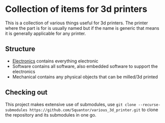 # Collection of items for 3d printers
This is a collection of various things useful for 3d printers. The printer where the part is for is usually named but if the name is generic that means it is generally applicable for any printer.
## Structure
* [Electronics](https://github.com/Squantor/various_3d_printer/blob/master/electronics/README.md) contains everything electronic
* Software contains all software, also embedded software to support the electronics
* Mechanical contains any physical objects that can be milled/3d printed
## Checking out
This project makes extensive use of submodules, use ```git clone --recurse-submodules https://github.com/Squantor/various_3d_printer.git``` to clone the repository and its submodules in one go.
